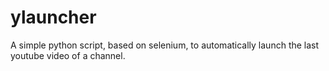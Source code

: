 # ylauncher

A simple python script, based on selenium, to automatically launch the last youtube video of a channel.
